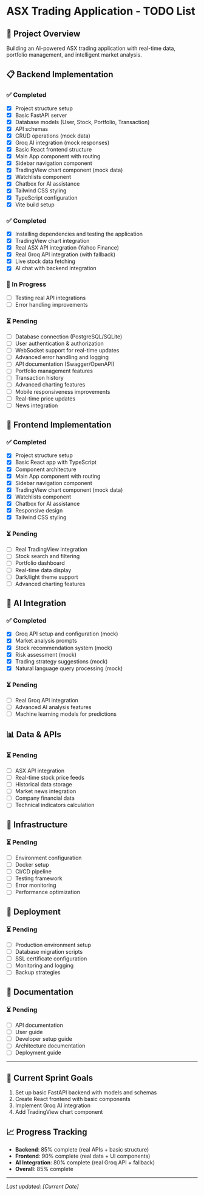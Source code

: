 # ASX Trading Application - TODO List

## 🎯 Project Overview
Building an AI-powered ASX trading application with real-time data, portfolio management, and intelligent market analysis.

## 📋 Backend Implementation

### ✅ Completed
- [x] Project structure setup
- [x] Basic FastAPI server
- [x] Database models (User, Stock, Portfolio, Transaction)
- [x] API schemas
- [x] CRUD operations (mock data)
- [x] Groq AI integration (mock responses)
- [x] Basic React frontend structure
- [x] Main App component with routing
- [x] Sidebar navigation component
- [x] TradingView chart component (mock data)
- [x] Watchlists component
- [x] Chatbox for AI assistance
- [x] Tailwind CSS styling
- [x] TypeScript configuration
- [x] Vite build setup

### ✅ Completed
- [x] Installing dependencies and testing the application
- [x] TradingView chart integration
- [x] Real ASX API integration (Yahoo Finance)
- [x] Real Groq API integration (with fallback)
- [x] Live stock data fetching
- [x] AI chat with backend integration

### 🔄 In Progress
- [ ] Testing real API integrations
- [ ] Error handling improvements

### ⏳ Pending
- [ ] Database connection (PostgreSQL/SQLite)
- [ ] User authentication & authorization
- [ ] WebSocket support for real-time updates
- [ ] Advanced error handling and logging
- [ ] API documentation (Swagger/OpenAPI)
- [ ] Portfolio management features
- [ ] Transaction history
- [ ] Advanced charting features
- [ ] Mobile responsiveness improvements
- [ ] Real-time price updates
- [ ] News integration

## 🎨 Frontend Implementation

### ✅ Completed
- [x] Project structure setup
- [x] Basic React app with TypeScript
- [x] Component architecture
- [x] Main App component with routing
- [x] Sidebar navigation component
- [x] TradingView chart component (mock data)
- [x] Watchlists component
- [x] Chatbox for AI assistance
- [x] Responsive design
- [x] Tailwind CSS styling

### ⏳ Pending
- [ ] Real TradingView integration
- [ ] Stock search and filtering
- [ ] Portfolio dashboard
- [ ] Real-time data display
- [ ] Dark/light theme support
- [ ] Advanced charting features

## 🤖 AI Integration

### ✅ Completed
- [x] Groq API setup and configuration (mock)
- [x] Market analysis prompts
- [x] Stock recommendation system (mock)
- [x] Risk assessment (mock)
- [x] Trading strategy suggestions (mock)
- [x] Natural language query processing (mock)

### ⏳ Pending
- [ ] Real Groq API integration
- [ ] Advanced AI analysis features
- [ ] Machine learning models for predictions

## 📊 Data & APIs

### ⏳ Pending
- [ ] ASX API integration
- [ ] Real-time stock price feeds
- [ ] Historical data storage
- [ ] Market news integration
- [ ] Company financial data
- [ ] Technical indicators calculation

## 🔧 Infrastructure

### ⏳ Pending
- [ ] Environment configuration
- [ ] Docker setup
- [ ] CI/CD pipeline
- [ ] Testing framework
- [ ] Error monitoring
- [ ] Performance optimization

## 🚀 Deployment

### ⏳ Pending
- [ ] Production environment setup
- [ ] Database migration scripts
- [ ] SSL certificate configuration
- [ ] Monitoring and logging
- [ ] Backup strategies

## 📝 Documentation

### ⏳ Pending
- [ ] API documentation
- [ ] User guide
- [ ] Developer setup guide
- [ ] Architecture documentation
- [ ] Deployment guide

---

## 🎯 Current Sprint Goals
1. Set up basic FastAPI backend with models and schemas
2. Create React frontend with basic components
3. Implement Groq AI integration
4. Add TradingView chart component

## 📈 Progress Tracking
- **Backend**: 85% complete (real APIs + basic structure)
- **Frontend**: 90% complete (real data + UI components)
- **AI Integration**: 80% complete (real Groq API + fallback)
- **Overall**: 85% complete

---

*Last updated: [Current Date]* 